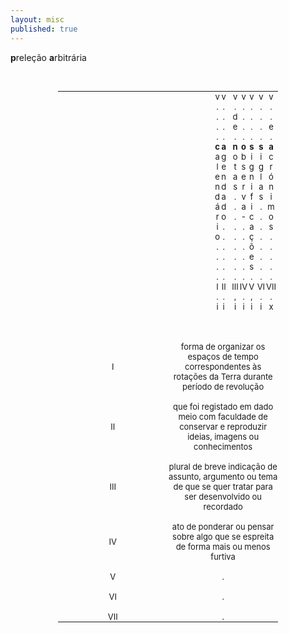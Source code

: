 ```yaml
---
layout: misc
published: true
---
```

<html>
<head>
<style>
table#t02, th, td {
	border-width:5px;  
    border-style:none;
	padding: 0px;
	width:70%; 
	margin-left:auto; 
    margin-right:auto;
	font-size: small;
	table-layout: fixed;
	align-content: center;
	text-align:center;
}

div.nota {
  font-size: x-small;
  text-align:right;
  font-style: normal;
  color: rgb(233, 233, 233);
}

div.ast {
  font-weight: bold;
}

div.inner {
  font-style: italic;
  text-align:justify;
}

div.risc {
  color: rgb(135, 135, 135);
}
</style>
</head>
<body>



<div class="nota"> <b>p</b>releção <b>a</b>rbitrária </div>
  
<p> &nbsp;</p>

<table id="t02">
  <tr>
    <td></td>
    <td></td>
    <td><div class="risc">v</div></td>
    <td><div class="risc">v</div></td>
	<td></td>
	<td></td>
	<td></td>
    <td><div class="risc">v</div></td>
    <td><div class="risc">v</div></td>
    <td><div class="risc">v</div></td>
	<td></td>
    <td><div class="risc">v</div></td>
	<td><div class="risc">v</div></td>
    <td></td>
  </tr>
  <tr>
    <td></td>
    <td></td>
    <td><div class="risc">.</div></td>
    <td><div class="risc">.</div></td>
	<td></td>
	<td></td>
	<td></td>
    <td><div class="risc">.</div></td>
    <td><div class="risc">.</div></td>
    <td><div class="risc">.</div></td>
	<td></td>
    <td><div class="risc">.</div></td>
	<td><div class="risc">.</div></td>
    <td></td>
  </tr>
  <tr>
    <td></td>
    <td></td>
    <td><div class="risc">.</div></td>
    <td><div class="risc">.</div></td>
	<td></td>
	<td></td>
	<td></td>
    <td><div class="risc">d</div></td>
    <td><div class="risc">.</div></td>
    <td><div class="risc">.</div></td>
	<td></td>
    <td><div class="risc">.</div></td>
	<td><div class="risc">.</div></td>
    <td></td>
  </tr>
  <tr>
    <td></td>
    <td></td>
    <td><div class="risc">.</div></td>
    <td><div class="risc">.</div></td>
	<td></td>
	<td></td>
	<td></td>
    <td><div class="risc">e</div></td>
    <td><div class="risc">.</div></td>
    <td><div class="risc">.</div></td>
	<td></td>
    <td><div class="risc">.</div></td>
	<td><div class="risc">e</div></td>
    <td></td>
  </tr>
  <tr>
    <td></td>
    <td></td>
    <td><div class="risc">.</div></td>
    <td><div class="risc">.</div></td>
	<td></td>
	<td></td>
	<td></td>
    <td><div class="risc">.</div></td>
    <td><div class="risc">.</div></td>
    <td><div class="risc">.</div></td>
    <td></td>
	<td><div class="risc">.</div></td>
	<td><div class="risc">.</div></td>
    <td></td>
  </tr>
  <tr>
    <td></td>
    <td></td>
    <th>c</th>
	<th>a</th>
	<td></td>
	<td></td>
    <th></th>
	<th>n</th>
    <th>o</th>
    <th>s</th>
	<td></td>
    <th>s</th>
    <th>a</th>
    <td></td>
  </tr>
  <tr>
    <td></td>
    <td></td>
    <td>a</td>
    <td>g</td>
	<td></td>
	<td></td>
	<td></td>
    <td>o</td>
    <td>b</td>
    <td>i</td>
	<td></td>
    <td>i</td>
	<td>c</td>
    <td></td>
  </tr>
  <tr>
    <td></td>
    <td></td>
    <td>l</td>
    <td>e</td>
	<td></td>
	<td></td>
	<td></td>
    <td>t</td>
    <td>s</td>
    <td>g</td>
	<td></td>
    <td>g</td>
	<td>r</td>
    <td></td>
  </tr>
  <tr>
    <td></td>
    <td></td>
    <td>e</td>
    <td>n</td>
	<td></td>
	<td></td>
	<td></td>
    <td>a</td>
    <td>e</td>
    <td>n</td>
	<td></td>
    <td>l</td>
	<td>ó</td>
    <td></td>
  </tr>
  <tr>
    <td></td>
    <td></td>
    <td>n</td>
    <td>d</td>
	<td></td>
	<td></td>
	<td></td>
    <td>s</td>
    <td>r</td>
    <td>i</td>
	<td></td>
    <td>a</td>
	<td>n</td>
    <td></td>
  </tr>
  <tr>
    <td></td>
    <td></td>
    <td>d</td>
    <td>a</td>
	<td></td>
	<td></td>
	<td></td>
    <td><div class="risc">.</div></td>
    <td>v</td>
    <td>f</td>
	<td></td>
    <td>s</td>
	<td>i</td>
    <td></td>
  </tr>
  <tr>
    <td></td>
    <td></td>
    <td>á</td>
    <td>d</td>
	<td></td>
	<td></td>
	<td></td>
    <td><div class="risc">.</div></td>
    <td>a</td>
    <td>i</td>
	<td></td>
    <td><div class="risc">.</div></td>
	<td>m</td>
    <td></td>
  </tr>
  <tr>
    <td></td>
    <td></td>
    <td>r</td>
    <td>o</td>
	<td></td>
	<td></td>
	<td></td>
    <td><div class="risc">.</div></td>
    <td>-</td>
    <td>c</td>
	<td></td>
    <td><div class="risc">.</div></td>
	<td>o</td>
    <td></td>
  </tr>
  <tr>
    <td></td>
    <td></td>
    <td>i</td>
    <td><div class="risc">.</div></td>
	<td></td>
	<td></td>
	<td></td>
    <td><div class="risc">.</div></td>
    <td><div class="risc">.</div></td>
    <td>a</td>
	<td></td>
    <td><div class="risc">.</div></td>
	<td>s</td>
    <td></td>
  </tr>
  <tr>
    <td></td>
    <td></td>
    <td>o</td>
    <td><div class="risc">.</div></td>
	<td></td>
	<td></td>
	<td></td>
    <td><div class="risc">.</div></td>
    <td><div class="risc">.</div></td>
    <td>ç</td>
	<td></td>
    <td><div class="risc">.</div></td>
	<td><div class="risc">.</div></td>
    <td></td>
  </tr>
  <tr>
    <td></td>
    <td></td>
    <td><div class="risc">.</div></td>
    <td><div class="risc">.</div></td>
	<td></td>
	<td></td>
	<td></td>
    <td><div class="risc">.</div></td>
    <td><div class="risc">.</div></td>
    <td>õ</td>
	<td></td>
    <td><div class="risc">.</div></td>
	<td><div class="risc">.</div></td>
    <td></td>
  </tr>
  <tr>
    <td></td>
    <td></td>
    <td><div class="risc">.</div></td>
    <td><div class="risc">.</div></td>
	<td></td>
	<td></td>
	<td></td>
    <td><div class="risc">.</div></td>
    <td><div class="risc">.</div></td>
    <td>e</td>
	<td></td>
    <td><div class="risc">.</div></td>
	<td><div class="risc">.</div></td>
    <td></td>
  </tr>
  <tr>
    <td></td>
    <td></td>
    <td><div class="risc">.</div></td>
    <td><div class="risc">.</div></td>
	<td></td>
	<td></td>
	<td></td>
    <td><div class="risc">.</div></td>
    <td><div class="risc">.</div></td>
    <td>s</td>
	<td></td>
    <td><div class="risc">.</div></td>
	<td><div class="risc">.</div></td>
    <td></td>
  </tr>
  <tr>
    <td></td>
    <td></td>
    <td><div class="risc">.</div></td>
    <td><div class="risc">.</div></td>
	<td></td>
	<td></td>
	<td></td>
    <td><div class="risc">.</div></td>
    <td><div class="risc">.</div></td>
    <td><div class="risc">.</div></td>
	<td></td>
    <td><div class="risc">.</div></td>
	<td><div class="risc">.</div></td>
    <td></td>
  </tr>
  <tr>
    <td></td>
    <td></td>
    <td><div class="ast">I</div></td>
    <td><div class="ast">II</div></td>
	<td></td>
	<td></td>
	<td></td>
    <td><div class="ast">III</div></td>
    <td><div class="ast">IV</div></td>
    <td><div class="ast">V</div></td>
	<td></td>
    <td><div class="ast">VI</div></td>
	<td><div class="ast">VII</div></td>
    <td></td>
  </tr>
  <tr>
    <td></td>
    <td></td>
    <td><div class="risc">.</div></td>
    <td><div class="risc">.</div></td>
	<td></td>
	<td></td>
	<td></td>
    <td><div class="risc">,</div></td>
    <td><div class="risc">.</div></td>
    <td><div class="risc">,</div></td>
	<td></td>
    <td><div class="risc">.</div></td>
	<td><div class="risc">.</div></td>
    <td></td>
  </tr>
  <tr>
    <td></td>
    <td></td>
    <td><div class="risc">i</div></td>
    <td><div class="risc">i</div></td>
	<td></td>
	<td></td>
	<td></td>
    <td><div class="risc">i</div></td>
    <td><div class="risc">i</div></td>
    <td><div class="risc">i</div></td>
	<td></td>
    <td><div class="risc">i</div></td>
	<td><div class="risc">x</div></td>
    <td></td>
  </tr>
  <tr>
    <td colspan="14">&nbsp;</td>
  </tr>
  <tr>
    <td colspan="14">&nbsp;</td>
  </tr>
  <tr>
    <td colspan="14">&nbsp;</td>
  </tr>
  <tr>
    <td><div class="ast">I</div></td>
    <td colspan="13"> <div class="inner"> forma de organizar os espaços de tempo correspondentes às rotações da Terra durante período de revolução </div></td>
  </tr>
  <tr>
    <td colspan="14">&nbsp;</td>
  </tr>
  <tr>
    <td><div class="ast">II</div></td>
    <td colspan="13"> <div class="inner"> que foi registado em dado meio com faculdade de conservar e reproduzir ideias, imagens ou conhecimentos </div></td>
  </tr>
  <tr>
    <td colspan="14">&nbsp;</td>
  </tr>
  <tr>
    <td><div class="ast">III</div></td>
    <td colspan="13"> <div class="inner"> plural de breve indicação de assunto, argumento ou tema de que se quer tratar para ser desenvolvido ou recordado</div></td>
  </tr>
  <tr>
    <td colspan="14">&nbsp;</td>
  </tr>
  <tr>
    <td><div class="ast">IV</div></td>
    <td colspan="13"> <div class="inner"> ato de ponderar ou pensar sobre algo que se espreita de forma mais ou menos furtiva </div></td>
  </tr>
  <tr>
    <td colspan="14">&nbsp;</td>
  </tr>
  <tr>
    <td><div class="ast">V</div></td>
    <td colspan="13"> <div class="inner"> . </div></td>
  </tr>
  <tr>
    <td colspan="14">&nbsp;</td>
  </tr>
  <tr>
    <td><div class="ast">VI</div></td>
    <td colspan="13"> <div class="inner"> . </div></td>
  </tr>
  <tr>
    <td colspan="14">&nbsp;</td>
  </tr>
  <tr>
    <td><div class="ast">VII</div></td>
    <td colspan="13"> <div class="inner"> . </div></td>
  </tr>
</table>


